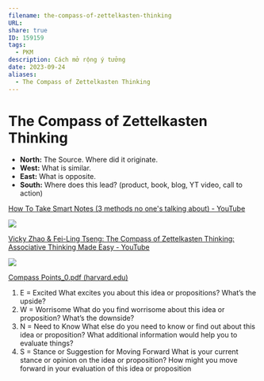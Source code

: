 ```yaml
---
filename: the-compass-of-zettelkasten-thinking
URL: 
share: true
ID: 159159
tags:
  - PKM
description: Cách mở rộng ý tưởng
date: 2023-09-24
aliases:
  - The Compass of Zettelkasten Thinking
---
```


# The Compass of Zettelkasten Thinking
- **North:** The Source. Where did it originate.
- **West:** What is similar.
- **East:** What is opposite.
- **South:** Where does this lead? (product, book, blog, YT video, call to action)


[How To Take Smart Notes (3 methods no one's talking about) - YouTube](https://www.youtube.com/watch?v=5O46Rqh5zHE&t=284s)

![](https://i.imgur.com/9zw24XX.jpg)


[Vicky Zhao & Fei-Ling Tseng: The Compass of Zettelkasten Thinking: Associative Thinking Made Easy - YouTube](https://www.youtube.com/watch?v=-7r9t9T9Aww)

![](https://i.imgur.com/nZdo5OV.jpg)


[Compass Points_0.pdf (harvard.edu)](https://pz.harvard.edu/sites/default/files/Compass%20Points_0.pdf)

1. E = Excited
   What excites you about this idea or propositions? What’s the upside?
2. W = Worrisome
   What do you find worrisome about this idea or proposition? What’s the downside?
3. N = Need to Know
   What else do you need to know or find out about this idea or proposition? What additional information would help you to evaluate things?
4. S = Stance or Suggestion for Moving Forward
   What is your current stance or opinion on the idea or proposition? How might you move forward in your evaluation of this idea or proposition


